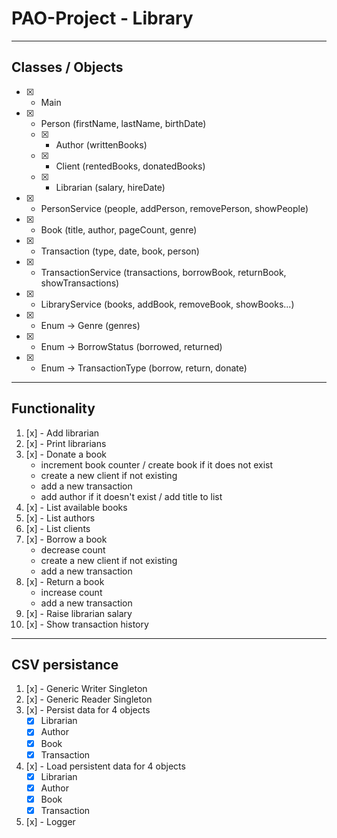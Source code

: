 # PAO-Project - Library
___________

## Classes / Objects

* [x] - Main
* [x] - Person (firstName, lastName, birthDate)
  * [x] - Author (writtenBooks)
  * [x] - Client (rentedBooks, donatedBooks)
  * [x] - Librarian (salary, hireDate)
* [x] - PersonService (people, addPerson, removePerson, showPeople)
* [x] - Book (title, author, pageCount, genre)
* [x] - Transaction (type, date, book, person)
* [x] - TransactionService (transactions, borrowBook, returnBook, showTransactions)
* [x] - LibraryService (books, addBook, removeBook, showBooks...)
  
* [x] - Enum -> Genre (genres)
* [x] - Enum -> BorrowStatus (borrowed, returned)
* [x] - Enum -> TransactionType (borrow, return, donate)

___________

## Functionality 

1. [x] - Add librarian
2. [x] - Print librarians   
3. [x] - Donate a book
    * increment book counter / create book if it does not exist
    * create a new client if not existing
    * add a new transaction
    * add author if it doesn't exist / add title to list
4. [x] - List available books
5. [x] - List authors
6. [x] - List clients
7. [x] - Borrow a book
    * decrease count
    * create a new client if not existing
    * add a new transaction
8. [x] - Return a book
    * increase count
    * add a new transaction
9. [x] - Raise librarian salary
10. [x] - Show transaction history

___________

## CSV persistance

1. [x] - Generic Writer Singleton
2. [x] - Generic Reader Singleton
3. [x] - Persist data for 4 objects
    - [x] Librarian
    - [x] Author
    - [x] Book
    - [x] Transaction
4. [x] - Load persistent data for 4 objects
   - [x] Librarian
   - [x] Author
   - [x] Book
   - [x] Transaction
5. [x] - Logger
